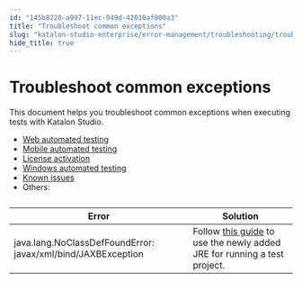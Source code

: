 ```yaml
---
id: "145b8220-a997-11ec-949d-42010af000a3"
title: "Troubleshoot common exceptions"
slug: "katalon-studio-enterprise/error-management/troubleshooting/troubleshoot-common-exceptions"
hide_title: true
---
```


# <a id="id" class="anchor_top_offset"/><a id="ariaid-title1" class="anchor_top_offset"/>Troubleshoot common exceptions

<p xmlns="http://www.w3.org/1999/xhtml" className="p">This document helps you troubleshoot common exceptions when   executing tests with Katalon Studio.</p> 
<ul xmlns="http://www.w3.org/1999/xhtml" className="ul"><li className="li">     <a className="xref j-external-link" href="https://docs.katalon.com/katalon-studio/docs/troubleshoot-common-execution-exceptions-web-test.html" target="_blank">Web       automated testing</a>   </li><li className="li">     <a className="xref j-external-link" href="https://docs.katalon.com/katalon-studio/docs/troubleshooting-automated-mobile-testing.html" target="_blank">Mobile       automated testing</a>   </li><li className="li">     <a className="xref j-external-link" href="https://docs.katalon.com/katalon-studio/docs/troubleshoot-activation-problems.html" target="_blank">License       activation</a>   </li><li className="li">     <a className="xref j-external-link" href="https://docs.katalon.com/katalon-studio/docs/troubleshoot-common-execution-exceptions-windows.html" target="_blank">Windows       automated testing</a>   </li><li className="li">     <a className="xref j-external-link" href="https://docs.katalon.com/katalon-studio/docs/known-issues-limitations.html" target="_blank">Known       issues</a>   </li><li className="li">Others:</li></ul> 
<table xmlns="http://www.w3.org/1999/xhtml" className="table"><caption /><thead className="thead"><tr className><th className="entry anchor_top_offset" id="id__entry__1">Error</th><th className="entry anchor_top_offset" id="id__entry__2">Solution</th></tr></thead><tbody className="tbody"><tr className><td className="entry" headers="id__entry__1 id__entry__2 ">java.lang.NoClassDefFoundError:         javax/xml/bind/JAXBException</td><td className="entry" headers="id__entry__1 id__entry__2 ">Follow <a className="xref j-external-link" href="https://docs.katalon.com/katalon-studio/how-to-guides/set-new-default-JRE.html#use-the-newly-added-jre-in-a-test-project" target="_blank">this           guide</a> to use the newly added JRE for running a test         project.</td></tr></tbody></table> 
